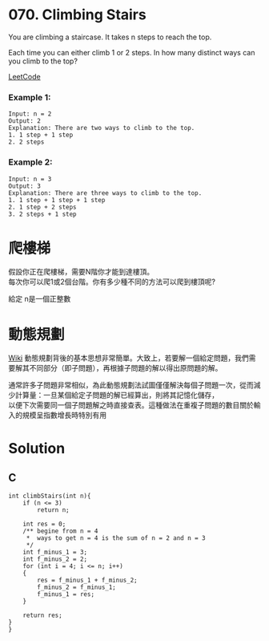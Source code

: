 # 070. Climbing Stairs
You are climbing a staircase. It takes n steps to reach the top.

Each time you can either climb 1 or 2 steps. In how many distinct ways can you climb to the top?

[LeetCode](https://leetcode.com/problems/climbing-stairs/)  

### Example 1:
```
Input: n = 2
Output: 2
Explanation: There are two ways to climb to the top.
1. 1 step + 1 step
2. 2 steps
```

### Example 2:
```
Input: n = 3
Output: 3
Explanation: There are three ways to climb to the top.
1. 1 step + 1 step + 1 step
2. 1 step + 2 steps
3. 2 steps + 1 step
```

# 爬樓梯
假設你正在爬樓梯，需要N階你才能到達樓頂。  
每次你可以爬1或2個台階。你有多少種不同的方法可以爬到樓頂呢?

給定 n是一個正整數

# 動態規劃
[Wiki](https://zh.m.wikipedia.org/zh-tw/%E5%8A%A8%E6%80%81%E8%A7%84%E5%88%92)
動態規劃背後的基本思想非常簡單。大致上，若要解一個給定問題，我們需要解其不同部分（即子問題），再根據子問題的解以得出原問題的解。  

通常許多子問題非常相似，為此動態規劃法試圖僅僅解決每個子問題一次，從而減少計算量：一旦某個給定子問題的解已經算出，則將其記憶化儲存，  
以便下次需要同一個子問題解之時直接查表。這種做法在重複子問題的數目關於輸入的規模呈指數增長時特別有用

# Solution
## C

```
int climbStairs(int n){
    if (n <= 3)
        return n;
    
    int res = 0;
    /** begine from n = 4 
     *  ways to get n = 4 is the sum of n = 2 and n = 3
     */
    int f_minus_1 = 3; 
    int f_minus_2 = 2;
    for (int i = 4; i <= n; i++)
    {
        res = f_minus_1 + f_minus_2;
        f_minus_2 = f_minus_1;
        f_minus_1 = res;
    }

    return res;
}
}
```




